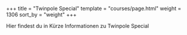 +++
title = "Twinpole Special"
template = "courses/page.html"
weight = 1306
sort_by = "weight"
+++

Hier findest du in Kürze Informationen zu Twinpole Special
